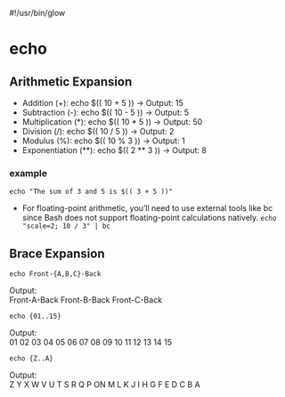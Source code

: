 #!/usr/bin/glow
# echo

## Arithmetic Expansion

- Addition (+):        echo $(( 10 + 5 )) → Output: 15
- Subtraction (-):     echo $(( 10 - 5 )) → Output: 5
- Multiplication (*):  echo $(( 10 * 5 )) → Output: 50
- Division (/):        echo $(( 10 / 5 )) → Output: 2
- Modulus (%):         echo $(( 10 % 3 )) → Output: 1
- Exponentiation (**): echo $(( 2 ** 3 )) → Output: 8

### example 
```echo "The sum of 3 and 5 is $(( 3 + 5 ))"```

- For floating-point arithmetic, you’ll need to use external tools like bc since Bash does not support floating-point calculations natively.
```echo "scale=2; 10 / 3" | bc```

## Brace Expansion
```
echo Front-{A,B,C}-Back 
```
Output:  
Front-A-Back Front-B-Back Front-C-Back  

```
echo {01..15}
```
Output:  
01 02 03 04 05 06 07 08 09 10 11 12 13 14 15  

```
echo {Z..A}
```
Output:  
Z Y X W V U T S R Q P ON M L K J I H G F E D C B A
